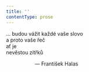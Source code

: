 ```yaml
---
title: ''
contentType: prose
---
```


… budou vážit každé vaše slovo  
a proto vaše řeč  
ať je  
nevěstou zítřků

                    — František Halas
